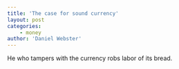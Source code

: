 ```yaml
---
title: 'The case for sound currency'
layout: post
categories:
    - money
author: 'Daniel Webster'
---
```


He who tampers with the currency robs labor of its bread.